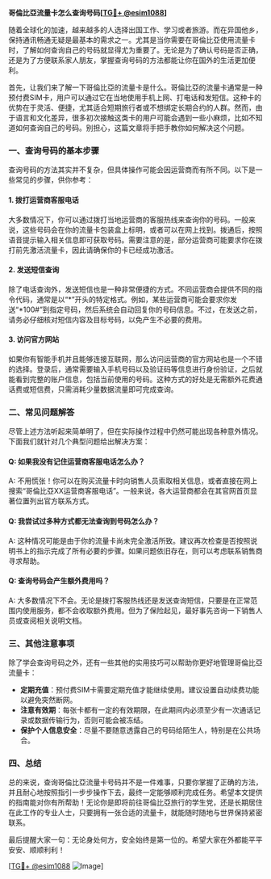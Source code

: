 **哥倫比亞流量卡怎么查询号码[[TG💪+ @esim1088](https://t.me/s/esim1088)]**

随着全球化的加速，越来越多的人选择出国工作、学习或者旅游。而在异国他乡，保持通讯畅通无疑是最基本的需求之一。尤其是当你需要在哥倫比亞使用流量卡时，了解如何查询自己的号码就显得尤为重要了。无论是为了确认号码是否正确，还是为了方便联系家人朋友，掌握查询号码的方法都能让你在国外的生活更加便利。

首先，让我们来了解一下哥倫比亞的流量卡是什么。哥倫比亞的流量卡通常是一种预付费SIM卡，用户可以通过它在当地使用手机上网、打电话和发短信。这种卡的优势在于灵活、便捷，尤其适合短期旅行者或不想绑定长期合约的人群。然而，由于语言和文化差异，很多初次接触这类卡的用户可能会遇到一些小麻烦，比如不知道如何查询自己的号码。别担心，这篇文章将手把手教你如何解决这个问题。

### 一、查询号码的基本步骤

查询号码的方法其实并不复杂，但具体操作可能会因运营商而有所不同。以下是一些常见的步骤，供你参考：

#### 1. 拨打运营商客服电话
大多数情况下，你可以通过拨打当地运营商的客服热线来查询你的号码。一般来说，这些号码会在你的流量卡包装盒上标明，或者可以在网上找到。拨通后，按照语音提示输入相关信息即可获取号码。需要注意的是，部分运营商可能要求你在拨打前先激活流量卡，因此请确保你的卡已经成功激活。

#### 2. 发送短信查询
除了电话查询外，发送短信也是一种非常便捷的方式。不同运营商会提供不同的指令代码，通常是以“*”开头的特定格式。例如，某些运营商可能会要求你发送“*100#”到指定号码，然后系统会自动回复你的号码信息。不过，在发送之前，请务必仔细核对短信内容及目标号码，以免产生不必要的费用。

#### 3. 访问官方网站
如果你有智能手机并且能够连接互联网，那么访问运营商的官方网站也是一个不错的选择。登录后，通常需要输入手机号码以及验证码等信息进行身份验证，之后就能看到完整的账户信息，包括当前使用的号码。这种方式的好处是无需额外花费通话费或短信费，只需消耗少量数据流量即可完成查询。

### 二、常见问题解答

尽管上述方法听起来简单明了，但在实际操作过程中仍然可能出现各种意外情况。下面我们就针对几个典型问题给出解决方案：

#### Q: 如果我没有记住运营商客服电话怎么办？
A: 不用慌张！你可以在购买流量卡时向销售人员索取相关信息，或者直接在网上搜索“哥倫比亞XX运营商客服电话”。一般来说，各大运营商都会在其官网首页显著位置列出官方联系方式。

#### Q: 我尝试过多种方式都无法查询到号码怎么办？
A: 这种情况可能是由于你的流量卡尚未完全激活所致。建议再次检查是否按照说明书上的指示完成了所有必要的步骤。如果问题依旧存在，则可以考虑联系销售商寻求帮助。

#### Q: 查询号码会产生额外费用吗？
A: 大多数情况下不会。无论是拨打客服热线还是发送查询短信，只要是在正常范围内使用服务，都不会收取额外费用。但为了保险起见，最好事先咨询一下销售人员或查阅相关说明文档。

### 三、其他注意事项

除了学会查询号码之外，还有一些其他的实用技巧可以帮助你更好地管理哥倫比亞流量卡：

- **定期充值**：预付费SIM卡需要定期充值才能继续使用。建议设置自动续费功能以避免突然断网。
- **注意有效期**：每张卡都有一定的有效期限，在此期间内必须至少有一次通话记录或数据传输行为，否则可能会被冻结。
- **保护个人信息安全**：尽量不要随意透露自己的号码给陌生人，特别是在公共场合。

### 四、总结

总的来说，查询哥倫比亞流量卡号码并不是一件难事，只要你掌握了正确的方法，并且耐心地按照指引一步步操作下去，最终一定能够顺利完成任务。希望本文提供的指南能对你有所帮助！无论你是即将前往哥倫比亞旅行的学生党，还是长期居住在此工作的专业人士，只要拥有一张合适的流量卡，就能随时随地与世界保持紧密联系。

最后提醒大家一句：无论身处何方，安全始终是第一位的。希望大家在外都能平平安安、顺顺利利！

[[TG💪+ @esim1088](https://t.me/s/esim1088) ![Image](https://i.postimg.cc/4NQfJmqS/Snipaste-2025-05-13-00-14-12.png)]